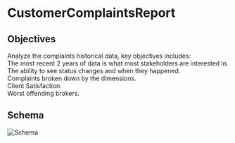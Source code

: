 # CustomerComplaintsReport
## Objectives
Analyze the complaints historical data, key objectives includes:  
The most recent 2 years of data is what most stakeholders are interested in.  
The ability to see status changes and when they happened.  
Complaints broken down by the dimensions.  
Client Satisfaction.  
Worst offending brokers.  
## Schema 
![Schema](assets/images/Schema.png)

